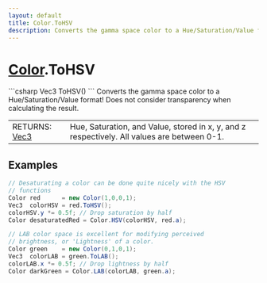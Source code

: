 ```yaml
---
layout: default
title: Color.ToHSV
description: Converts the gamma space color to a Hue/Saturation/Value format! Does not consider transparency when calculating the result.
---
```

# [Color]({{site.url}}/Pages/StereoKit/Color.html).ToHSV

<div class='signature' markdown='1'>
```csharp
Vec3 ToHSV()
```
Converts the gamma space color to a Hue/Saturation/Value
format! Does not consider transparency when calculating the
result.
</div>

|  |  |
|--|--|
|RETURNS: [Vec3]({{site.url}}/Pages/StereoKit/Vec3.html)|Hue, Saturation, and Value, stored in x, y, and z respectively. All values are between 0-1.|





## Examples

```csharp
// Desaturating a color can be done quite nicely with the HSV
// functions
Color red      = new Color(1,0,0,1);
Vec3  colorHSV = red.ToHSV();
colorHSV.y *= 0.5f; // Drop saturation by half
Color desaturatedRed = Color.HSV(colorHSV, red.a);

// LAB color space is excellent for modifying perceived 
// brightness, or 'Lightness' of a color.
Color green    = new Color(0,1,0,1);
Vec3  colorLAB = green.ToLAB();
colorLAB.x *= 0.5f; // Drop lightness by half
Color darkGreen = Color.LAB(colorLAB, green.a);
```


